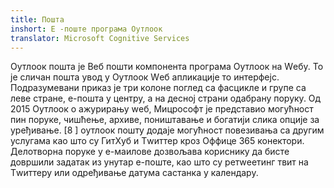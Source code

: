 ```yaml
---
title: Пошта
inshort: Е -поште програма Оутлоок
translator: Microsoft Cognitive Services
---
```


Оутлоок пошта је Веб пошти компонента програма Оутлоок на Wебу. То је сличан пошта увод у Оутлоок Wеб апликације то интерфејс. Подразумевани приказ је три колоне поглед са фасцикле и групе са леве стране, е-пошта у центру, а на десној страни одабрану поруку. Од 2015 Оутлоок о ажурирању wеб, Мицрософт је представио могућност пин поруке, чишћење, архиве, поништавање и богатији слика опције за уређивање. [8 ] оутлоок пошту додаје могућност повезивања са другим услугама као што су ГитХуб и Тwиттер кроз Оффице 365 конектори. Делотворна поруке у е-маилове дозвољава кориснику да бисте довршили задатак из унутар е-поште, као што су ретwеетинг твит на Тwиттеру или одређивање датума састанка у календару. 





